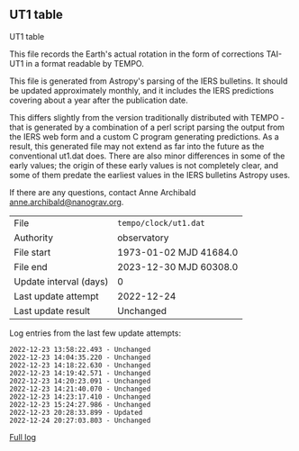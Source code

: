 
## UT1 table

UT1 table

This file records the Earth's actual rotation in the form of
corrections TAI-UT1 in a format readable by TEMPO.

This file is generated from Astropy's parsing of the IERS
bulletins. It should be updated approximately monthly, and it
includes the IERS predictions covering about a year after the
publication date.

This differs slightly from the version traditionally distributed
with TEMPO - that is generated by a combination of a perl script
parsing the output from the IERS web form and a custom C program
generating predictions. As a result, this generated file may not
extend as far into the future as the conventional ut1.dat does.
There are also minor differences in some of the early values; the
origin of these early values is not completely clear, and some of
them predate the earliest values in the IERS bulletins Astropy uses.

If there are any questions, contact Anne Archibald
<anne.archibald@nanograv.org>.

|     |     |
|:--- |:--- |
| File | `tempo/clock/ut1.dat` |
| Authority | observatory |
| File start | 1973-01-02 MJD 41684.0 |
| File end | 2023-12-30 MJD 60308.0 |
| Update interval (days) | 0 |
| Last update attempt | 2022-12-24 |
| Last update result | Unchanged |

Log entries from the last few update attempts:
```
2022-12-23 13:58:22.493 - Unchanged
2022-12-23 14:04:35.220 - Unchanged
2022-12-23 14:18:22.630 - Unchanged
2022-12-23 14:19:42.571 - Unchanged
2022-12-23 14:20:23.091 - Unchanged
2022-12-23 14:21:40.070 - Unchanged
2022-12-23 14:23:17.410 - Unchanged
2022-12-23 15:24:27.986 - Unchanged
2022-12-23 20:28:33.899 - Updated
2022-12-24 20:27:03.803 - Unchanged
```
[Full log](https://raw.githubusercontent.com/ipta/pulsar-clock-corrections/main/log/tempo/clock/ut1.dat.log)
